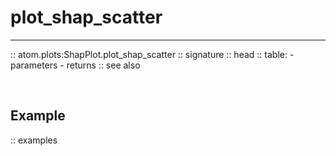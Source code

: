 # plot_shap_scatter
-------------------

:: atom.plots:ShapPlot.plot_shap_scatter
    :: signature
    :: head
    :: table:
        - parameters
        - returns
    :: see also

<br>

## Example

:: examples
